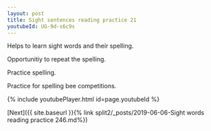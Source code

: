 ```yaml
---
layout: post
title: Sight sentences reading practice 21
youtubeId: UG-9d-s6c9s
---
```

 
 
Helps to learn sight words and their spelling.

Opportunitiy to repeat the spelling. 

Practice spelling. 
 
Practice for spelling bee competitions. 
 
{% include youtubePlayer.html id=page.youtubeId %}
 
 

[Next]({{ site.baseurl }}{% link  split2/_posts/2019-06-06-Sight words reading practice 246.md%})
 
